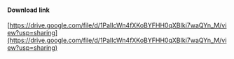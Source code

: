 #### Download link
[https://drive.google.com/file/d/1PalIcWn4fXKoBYFHH0qXBIki7waQYn_M/view?usp=sharing](https://drive.google.com/file/d/1PalIcWn4fXKoBYFHH0qXBIki7waQYn_M/view?usp=sharing)